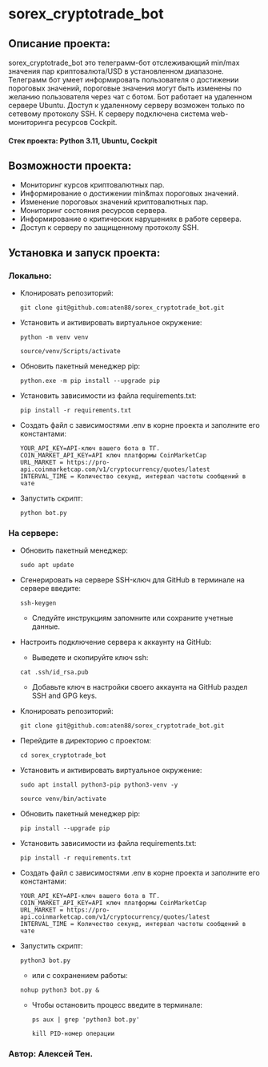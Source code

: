 # sorex_сryptotrade_bot
## Описание проекта:
sorex_сryptotrade_bot это телеграмм-бот отслеживающий min/max значения пар криптовалюта/USD в установленном диапазоне. Телеграмм бот умеет информировать пользователя о достижении пороговых значений, пороговые значения могут быть изменены по желанию пользователя через чат с ботом. Бот работает на удаленном сервере Ubuntu. Доступ к удаленному серверу возможен только по сетевому протоколу SSH. К серверу подключена система web-мониторинга ресурсов Cockpit.
#### Стек проекта: Python 3.11, Ubuntu, Cockpit
## Возможности проекта:
- Мониторинг курсов криптовалютных пар.
- Информирование о достижении min&max пороговых значений.
- Изменение пороговых значений криптовалютных пар.
- Мониторинг состояния ресурсов сервера.
- Информирование о критических нарушениях в работе сервера.
- Доступ к серверу по защищенному протоколу SSH.
## Установка и запуск проекта:
### Локально:
- Клонировать репозиторий:
  ```
  git clone git@github.com:aten88/sorex_сryptotrade_bot.git
  ```
- Установить и активировать виртуальное окружение:
  ```
  python -m venv venv
  ```
  ```
  source/venv/Scripts/activate
  ```
- Обновить пакетный менеджер pip:
  ```
  python.exe -m pip install --upgrade pip
  ```
- Установить зависимости из файла requirements.txt:
  ```
  pip install -r requirements.txt
  ```
- Создать файл с зависимостями .env в корне проекта и заполните его константами:
  ```
  YOUR_API_KEY=API-ключ вашего бота в ТГ.
  COIN_MARKET_API_KEY=API ключ платформы CoinMarketCap
  URL_MARKET = https://pro-api.coinmarketcap.com/v1/cryptocurrency/quotes/latest
  INTERVAL_TIME = Количество секунд, интервал частоты сообщений в чате
- Запустить скрипт:
  ```
  python bot.py
  ```

### На сервере:
- Обновить пакетный менеджер:
  ```
  sudo apt update
  ```
- Сгенерировать на сервере SSH-ключ для GitHub в терминале на сервере введите:
  ```
  ssh-keygen
  ```
  - Следуйте инструкциям запомните или сохраните учетные данные.

- Настроить подключение сервера к аккаунту на GitHub:
  - Выведете и скопируйте ключ ssh:
  ```
  cat .ssh/id_rsa.pub 
  ```
  - Добавьте ключ в настройки своего аккаунта на GitHub раздел SSH and GPG keys.
- Клонировать репозиторий:
  ```
  git clone git@github.com:aten88/sorex_сryptotrade_bot.git
  ```
- Перейдите в директорию с проектом:
  ```
  cd sorex_сryptotrade_bot
  ```
- Установить и активировать виртуальное окружение:
  ```
  sudo apt install python3-pip python3-venv -y
  ```
  ```
  source venv/bin/activate
  ```
- Обновить пакетный менеджер pip:
  ```
  pip install --upgrade pip
  ```
- Установить зависимости из файла requirements.txt:
  ```
  pip install -r requirements.txt 
  ```
- Создать файл с зависимостями .env в корне проекта и заполните его константами:
  ```
  YOUR_API_KEY=API-ключ вашего бота в ТГ.
  COIN_MARKET_API_KEY=API ключ платформы CoinMarketCap
  URL_MARKET = https://pro-api.coinmarketcap.com/v1/cryptocurrency/quotes/latest
  INTERVAL_TIME = Количество секунд, интервал частоты сообщений в чате
  ```
- Запустить скрипт:
  ```
  python3 bot.py
  ```
  - или с сохранением работы:
  ```
  nohup python3 bot.py &
  ```
  - Чтобы остановить процесс введите в терминале:
    ```
    ps aux | grep 'python3 bot.py'
    ```
    ```
    kill PID-номер операции
    ```

### Автор: Алексей Тен.
